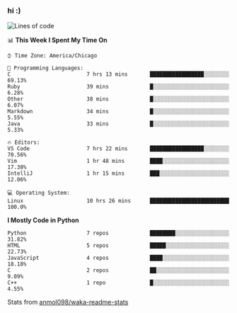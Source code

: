 ### hi :)

<!--START_SECTION:waka-->
![Lines of code](https://img.shields.io/badge/From%20Hello%20World%20I%27ve%20Written-789227%20lines%20of%20code-blue)

📊 **This Week I Spent My Time On** 

```text
⌚︎ Time Zone: America/Chicago

💬 Programming Languages: 
C                        7 hrs 13 mins       █████████████████░░░░░░░░   69.13% 
Ruby                     39 mins             █░░░░░░░░░░░░░░░░░░░░░░░░   6.28% 
Other                    38 mins             █░░░░░░░░░░░░░░░░░░░░░░░░   6.07% 
Markdown                 34 mins             █░░░░░░░░░░░░░░░░░░░░░░░░   5.55% 
Java                     33 mins             █░░░░░░░░░░░░░░░░░░░░░░░░   5.33%

🔥 Editors: 
VS Code                  7 hrs 22 mins       █████████████████░░░░░░░░   70.56% 
Vim                      1 hr 48 mins        ████░░░░░░░░░░░░░░░░░░░░░   17.38% 
IntelliJ                 1 hr 15 mins        ███░░░░░░░░░░░░░░░░░░░░░░   12.06%

💻 Operating System: 
Linux                    10 hrs 26 mins      █████████████████████████   100.0%

```

**I Mostly Code in Python** 

```text
Python                   7 repos             ████████░░░░░░░░░░░░░░░░░   31.82% 
HTML                     5 repos             █████░░░░░░░░░░░░░░░░░░░░   22.73% 
JavaScript               4 repos             ████░░░░░░░░░░░░░░░░░░░░░   18.18% 
C                        2 repos             ██░░░░░░░░░░░░░░░░░░░░░░░   9.09% 
C++                      1 repo              █░░░░░░░░░░░░░░░░░░░░░░░░   4.55%

```



<!--END_SECTION:waka-->

Stats from [anmol098/waka-readme-stats](https://github.com/anmol098/waka-readme-stats)